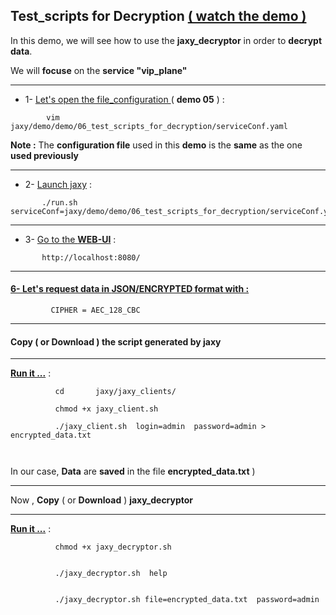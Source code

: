 
## Test_scripts for Decryption [ ( watch the demo ) ](https://www.youtube.com/watch?v=C88RK9TUS_w&list=PLgd4yhA9GWz3lc2XmuW1lwlH3sjT4gHwa&index=8)
 
  In this demo, we will see how to use the **jaxy_decryptor** in order to **decrypt data**. 

  We will **focuse** on the **service "vip_plane"**
  
--------


  *  1- [ Let's open the file_configuration ](https://www.youtube.com/watch?v=C88RK9TUS_w&index=9&list=PLgd4yhA9GWz3lc2XmuW1lwlH3sjT4gHwa&t=22s) ( **demo 05** ) :

```               
        vim jaxy/demo/demo/06_test_scripts_for_decryption/serviceConf.yaml 
```
 
  **Note :** The **configuration file** used in this **demo** is the **same** as the one **used previously**


--------

  *  2- [Launch jaxy](https://www.youtube.com/watch?v=C88RK9TUS_w&index=9&list=PLgd4yhA9GWz3lc2XmuW1lwlH3sjT4gHwa&t=1m07s) : 

```	   
       ./run.sh  serviceConf=jaxy/demo/demo/06_test_scripts_for_decryption/serviceConf.yaml
```
      
----

  * 3- [Go to the **WEB-UI**](https://www.youtube.com/watch?v=C88RK9TUS_w&index=9&list=PLgd4yhA9GWz3lc2XmuW1lwlH3sjT4gHwa&t=1m33s) : 
  
```	   
       http://localhost:8080/
```

----


#### [6- Let's request data in **JSON/ENCRYPTED** format with :](https://www.youtube.com/watch?v=C88RK9TUS_w&index=9&list=PLgd4yhA9GWz3lc2XmuW1lwlH3sjT4gHwa&t=2m1s)

```
         CIPHER = AEC_128_CBC
```
----

#### Copy ( or Download ) the script generated by jaxy

---

[**Run it ...**](https://www.youtube.com/watch?v=C88RK9TUS_w&index=9&list=PLgd4yhA9GWz3lc2XmuW1lwlH3sjT4gHwa&t=2m49s) : 
  
```
          cd       jaxy/jaxy_clients/
                    
          chmod +x jaxy_client.sh

          ./jaxy_client.sh  login=admin  password=admin > encrypted_data.txt

                            
```
In our case, **Data** are **saved** in the file **encrypted_data.txt** )         

---

Now , **Copy**  ( or **Download** ) **jaxy_decryptor**

---

[**Run it ...**](https://www.youtube.com/watch?v=C88RK9TUS_w&index=9&list=PLgd4yhA9GWz3lc2XmuW1lwlH3sjT4gHwa&t=4m11s) : 

```
          chmod +x jaxy_decryptor.sh


          ./jaxy_decryptor.sh  help     

           
          ./jaxy_decryptor.sh file=encrypted_data.txt  password=admin               
```


